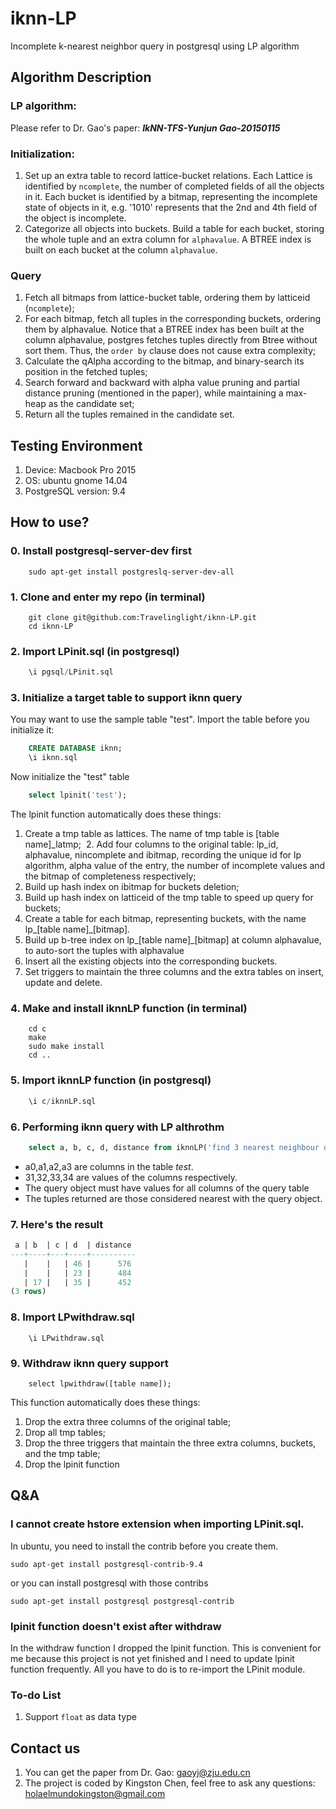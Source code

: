 # iknn-LP
Incomplete k-nearest neighbor query in postgresql using LP algorithm

## Algorithm Description

### LP algorithm:
  Please refer to Dr. Gao's paper: ***IkNN-TFS-Yunjun Gao-20150115***
  
### Initialization:
  1. Set up an extra table to record lattice-bucket relations. Each Lattice is identified by `ncomplete`, the number of completed fields of all the objects in it. Each bucket is identified by a bitmap, representing the incomplete state of objects in it, e.g. '1010' represents that the 2nd and 4th field of the object is incomplete.
  2. Categorize all objects into buckets. Build a table for each bucket, storing the whole tuple and an extra column for `alphavalue`. A BTREE index is built on each bucket at the column `alphavalue`.

### Query
  1. Fetch all bitmaps from lattice-bucket table, ordering them by latticeid (`ncomplete`);
  2. For each bitmap, fetch all tuples in the corresponding buckets, ordering them by alphavalue. Notice that a BTREE index has been built at the column alphavalue, postgres fetches tuples directly from Btree without sort them. Thus, the `order by` clause does not cause extra complexity;
  3. Calculate the qAlpha according to the bitmap, and binary-search its position in the fetched tuples;
  4. Search forward and backward with alpha value pruning and partial distance pruning (mentioned in the paper), while maintaining a max-heap as the candidate set;
  5. Return all the tuples remained in the candidate set.

## Testing Environment
  1. Device: Macbook Pro 2015
  2. OS: ubuntu gnome 14.04
  3. PostgreSQL version: 9.4

## How to use?
### 0. Install postgresql-server-dev first
~~~terminal
    sudo apt-get install postgreslq-server-dev-all
~~~
### 1. Clone and enter my repo (in terminal)
~~~terminal
    git clone git@github.com:Travelinglight/iknn-LP.git
    cd iknn-LP
~~~

### 2. Import LPinit.sql (in postgresql)

~~~sql
    \i pgsql/LPinit.sql
~~~

### 3. Initialize a target table to support iknn query
You may want to use the sample table "test". Import the table before you initialize it:

~~~sql
    CREATE DATABASE iknn;
    \i iknn.sql
~~~

Now initialize the "test" table

~~~sql
    select lpinit('test');
~~~

The lpinit function automatically does these things:

  1. Create a tmp table as lattices. The name of tmp table is [table name]_latmp;
  2. Add four columns to the original table: lp_id, alphavalue, nincomplete and ibitmap, recording the unique id for lp algorithm, alpha value of the entry, the number of incomplete values and the bitmap of completeness respectively;
  3. Build up hash index on ibitmap for buckets deletion;
  4. Build up hash index on latticeid of the tmp table to speed up query for buckets;
  5. Create a table for each bitmap, representing buckets, with the name lp\_[table name]\_[bitmap].
  6. Build up b-tree index on lp\_[table name]\_[bitmap] at column alphavalue, to auto-sort the tuples with alphavalue
  7. Insert all the existing objects into the corresponding buckets.
  8. Set triggers to maintain the three columns and the extra tables on insert, update and delete.

### 4. Make and install iknnLP function (in terminal)
~~~terminal
    cd c
    make
    sudo make install
    cd ..
~~~

### 5. Import iknnLP function (in postgresql)
~~~sql
	\i c/iknnLP.sql
~~~

### 6. Performing iknn query with LP althrothm
~~~sql
    select a, b, c, d, distance from iknnLP('find 3 nearest neighbour of (a0,a1,a2,a3)(31,32,33,34) from test') AS (a int, b int, c int, d int, distance float);
~~~
* a0,a1,a2,a3 are columns in the table _test_.
* 31,32,33,34 are values of the columns respectively.
* The query object must have values for all columns of the query table
* The tuples returned are those considered nearest with the query object.

### 7. Here's the result
~~~sql
 a | b  | c | d  | distance 
---+----+---+----+----------
   |    |   | 46 |      576
   |    |   | 23 |      484
   | 17 |   | 35 |      452
(3 rows)
~~~

### 8. Import LPwithdraw.sql

~~~
    \i LPwithdraw.sql
~~~

### 9. Withdraw iknn query support

~~~
    select lpwithdraw([table name]);
~~~

This function automatically does these things:
  1. Drop the extra three columns of the original table;
  2. Drop all tmp tables;
  3. Drop the three triggers that maintain the three extra columns, buckets, and the tmp table;
  4. Drop the lpinit function

## Q&A
### I cannot create hstore extension when importing LPinit.sql.
  In ubuntu, you need to install the contrib before you create them.

  ~~~
  sudo apt-get install postgresql-contrib-9.4
  ~~~

  or you can install postgresql with those contribs

  ~~~
  sudo apt-get install postgresql postgresql-contrib
  ~~~

### lpinit function doesn't exist after withdraw
  In the withdraw function I dropped the lpinit function. This is convenient for me because this project is not yet finished and I need to update lpinit function frequently. All you have to do is to re-import the LPinit module.

### To-do List
1. Support `float` as data type

## Contact us
1. You can get the paper from Dr. Gao: gaoyj@zju.edu.cn
2. The project is coded by Kingston Chen, feel free to ask any questions: holaelmundokingston@gmail.com
